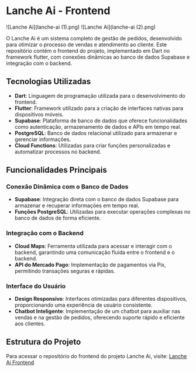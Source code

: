 # Lanche Ai - Frontend

![Lanche Ai](lanche-ai (1).png)
![Lanche Ai](lanche-ai (2).png)

O Lanche Ai é um sistema completo de gestão de pedidos, desenvolvido para otimizar o processo de vendas e atendimento ao cliente. Este repositório contém o frontend do projeto, implementado em Dart no framework flutter, com conexões dinâmicas ao banco de dados Supabase e integração com o backend.

## Tecnologias Utilizadas

- **Dart**: Linguagem de programação utilizada para o desenvolvimento do frontend.
- **Flutter**: Framework utilizado para a criação de interfaces nativas para dispositivos móveis.
- **Supabase**: Plataforma de banco de dados que oferece funcionalidades como autenticação, armazenamento de dados e APIs em tempo real.
- **PostgreSQL**: Banco de dados relacional utilizado para armazenar e gerenciar informações.
- **Cloud Functions**: Utilizadas para criar funções personalizadas e automatizar processos no backend.

## Funcionalidades Principais

### Conexão Dinâmica com o Banco de Dados

- **Supabase**: Integração direta com o banco de dados Supabase para armazenar e recuperar informações em tempo real.
- **Funções PostgreSQL**: Utilizadas para executar operações complexas no banco de dados de forma eficiente.

### Integração com o Backend

- **Cloud Maps**: Ferramenta utilizada para acessar e interagir com o backend, garantindo uma comunicação fluida entre o frontend e o backend.
- **API do Mercado Pago**: Implementação de pagamentos via Pix, permitindo transações seguras e rápidas.

### Interface do Usuário

- **Design Responsivo**: Interfaces otimizadas para diferentes dispositivos, proporcionando uma experiência de usuário consistente.
- **Chatbot Inteligente**: Implementação de um chatbot para auxiliar nas vendas e na gestão de pedidos, oferecendo suporte rápido e eficiente aos clientes.

## Estrutura do Projeto


Para acessar o repositório do frontend do projeto Lanche Ai, visite: [Lanche Ai Frontend](https://github.com/criptenor/Lanche-Ai-backend.git)

